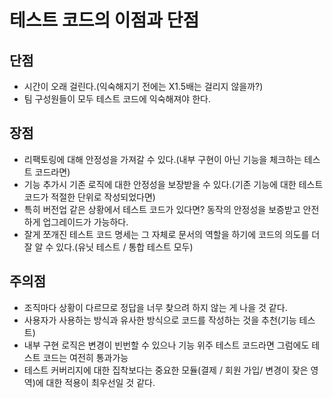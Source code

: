 # 테스트 코드의 이점과 단점
## 단점
- 시간이 오래 걸린다.(익숙해지기 전에는 X1.5배는 걸리지 않을까?)
- 팀 구성원들이 모두 테스트 코드에 익숙해져야 한다.

## 장점
- 리팩토링에 대해 안정성을 가져갈 수 있다.(내부 구현이 아닌 기능을 체크하는 테스트 코드라면)
- 기능 추가시 기존 로직에 대한 안정성을 보장받을 수 있다.(기존 기능에 대한 테스트 코드가 적절한 단위로 작성되었다면)
- 특히 버전업 같은 상황에서 테스트 코드가 있다면? 동작의 안정성을 보증받고 안전하게 업그레이드가 가능하다.
- 잘게 쪼개진 테스트 코드 명세는 그 자체로 문서의 역할을 하기에 코드의 의도를 더 잘 알 수 있다.(유닛 테스트 / 통합 테스트 모두)


## 주의점
- 조직마다 상황이 다르므로 정답을 너무 찾으려 하지 않는 게 나을 것 같다.
- 사용자가 사용하는 방식과 유사한 방식으로 코드를 작성하는 것을 추천(기능 테스트)
- 내부 구현 로직은 변경이 빈번할 수 있으나 기능 위주 테스트 코드라면 그럼에도 테스트 코드는 여전히 통과가능
- 테스트 커버리지에 대한 집착보다는 중요한 모듈(결제 / 회원 가입/ 변경이 잦은 영역)에 대한 적용이 최우선일 것 같다.